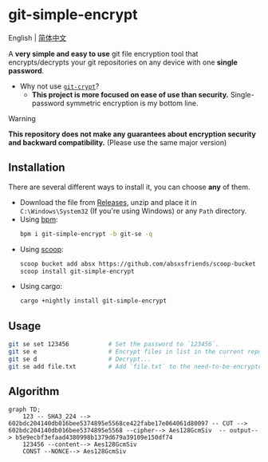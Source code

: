 # git-simple-encrypt

English | [简体中文](./docs/README_zh-CN.md)

A **very simple and easy to use** git file encryption tool that encrypts/decrypts your git repositories on any device with one **single password**.

- Why not use [`git-crypt`](https://github.com/AGWA/git-crypt)?
  - **This project is more focused on ease of use than security.** Single-password symmetric encryption is my bottom line.

> [!WARNING]  
> **This repository does not make any guarantees about encryption security and backward compatibility.** (Please use the same major version)

## Installation

There are several different ways to install it, you can choose **any** of them.

- Download the file from [Releases](https://github.com/lxl66566/git-simple-encrypt/releases), unzip and place it in `C:\Windows\System32` (If you're using Windows) or any `Path` directory.
- Using [bpm](https://github.com/lxl66566/bpm):
  ```sh
  bpm i git-simple-encrypt -b git-se -q
  ```
- Using [scoop](https://scoop.sh/):
  ```sh
  scoop bucket add absx https://github.com/absxsfriends/scoop-bucket
  scoop install git-simple-encrypt
  ```
- Using cargo:
  ```sh
  cargo +nightly install git-simple-encrypt
  ```

## Usage

```sh
git se set 123456           # Set the password to `123456`.
git se e                    # Encrypt files in list in the current repository.
git se d                    # Decrypt...
git se add file.txt         # Add `file.txt` to the need-to-be-encrypted list.
```

## Algorithm

```mermaid
graph TD;
    123 -- SHA3_224 --> 602bdc204140db016bee5374895e5568ce422fabe17e064061d80097 -- CUT --> 602bdc204140db016bee5374895e5568 --cipher--> Aes128GcmSiv  -- output--> b5e9ecbf3efaad4380998b1379d679a39109e150df74
    123456 --content--> Aes128GcmSiv
    CONST --NONCE--> Aes128GcmSiv
```

